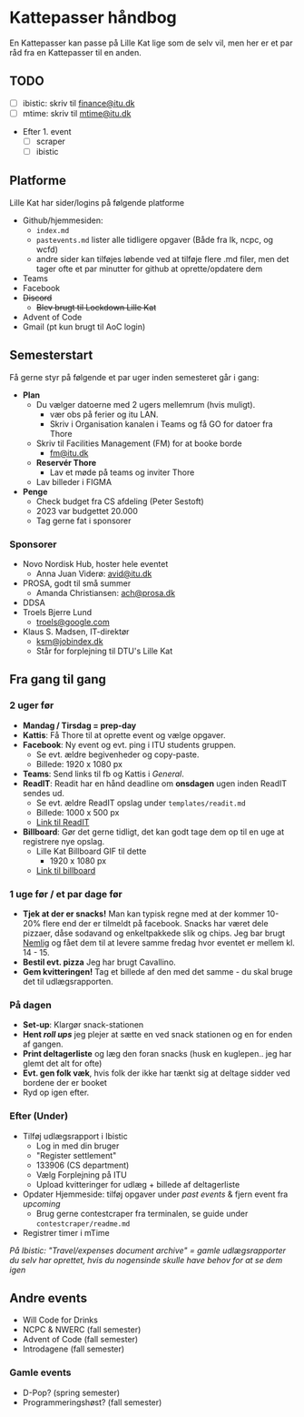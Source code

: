 # Kattepasser håndbog

En Kattepasser kan passe på Lille Kat lige som de selv vil, men her er et par råd fra en Kattepasser til en anden.

## TODO

- [ ] ibistic: skriv til finance@itu.dk
- [ ] mtime: skriv til mtime@itu.dk
- Efter 1. event
  - [ ] scraper
  - [ ] ibistic

## Platforme

Lille Kat har sider/logins på følgende platforme

- Github/hjemmesiden:
  - `index.md`
  - `pastevents.md` lister alle tidligere opgaver (Både fra lk, ncpc, og wcfd)
  - andre sider kan tilføjes løbende ved at tilføje flere .md filer, men det tager ofte et par minutter for github at oprette/opdatere dem
- Teams
- Facebook
- ~~Discord~~
  - ~~Blev brugt til Lockdown Lille Kat~~
- Advent of Code
- Gmail (pt kun brugt til AoC login)

## Semesterstart

Få gerne styr på følgende et par uger inden semesteret går i gang:

- **Plan**
  - Du vælger datoerne med 2 ugers mellemrum (hvis muligt).
    - vær obs på ferier og itu LAN.
    - Skriv i Organisation kanalen i Teams og få GO for datoer fra Thore
  - Skriv til Facilities Management (FM) for at booke borde
    - fm@itu.dk
  - **Reservér Thore** 
    - Lav et møde på teams og inviter Thore
  - Lav billeder i FIGMA
- **Penge**
  - Check budget fra CS afdeling (Peter Sestoft)
  - 2023 var budgettet 20.000
  - Tag gerne fat i sponsorer

### Sponsorer

- Novo Nordisk Hub, hoster hele eventet
  - Anna Juan Viderø: avid@itu.dk
- PROSA, godt til små summer
  - Amanda Christiansen: ach@prosa.dk
- DDSA
- Troels Bjerre Lund
  - troels@google.com
- Klaus S. Madsen, IT-direktør
  - ksm@jobindex.dk
  - Står for forplejning til DTU's Lille Kat

## Fra gang til gang

### 2 uger før

- **Mandag / Tirsdag = prep-day**
- **Kattis**: Få Thore til at oprette event og vælge opgaver.
- **Facebook**: Ny event og evt. ping i ITU students gruppen.
  - Se evt. ældre begivenheder og copy-paste.
  - Billede: 1920 x 1080 px
- **Teams**: Send links til fb og Kattis i *General*.
- **ReadIT**: Readit har en hånd deadline om **onsdagen** ugen inden ReadIT sendes ud.
  - Se evt. ældre ReadIT opslag under `templates/readit.md`
  - Billede: 1000 x 500 px
  - [Link til ReadIT](https://itustudent.itu.dk/campus-life/got-something-to-say/readit)
- **Billboard**: Gør det gerne tidligt, det kan godt tage dem op til en uge at registrere nye opslag.
  - Lille Kat Billboard GIF til dette
    - 1920 x 1080 px
  - [Link til billboard](https://itustudent.itu.dk/Campus-Life/Got-Something-to-Say/Submit-to-ITU-Billboard)

### 1 uge før / et par dage før

- **Tjek at der er snacks!** Man kan typisk regne med at der kommer 10-20% flere end der er tilmeldt på facebook. Snacks har været dele pizzaer, dåse sodavand og enkeltpakkede slik og chips. Jeg bar brugt [Nemlig](https://nemlig.com) og fået dem til at levere samme fredag hvor eventet er mellem kl. 14 - 15.
- **Bestil evt. pizza** Jeg har brugt Cavallino.
- **Gem kvitteringen!** Tag et billede af den med det samme - du skal bruge det til udlægsrapporten.

### På dagen

- **Set-up**: Klargør snack-stationen
- **Hent *roll ups*** jeg plejer at sætte en ved snack stationen og en for enden af gangen.
- **Print deltagerliste** og læg den foran snacks (husk en kuglepen.. jeg har glemt det alt for ofte)
- **Evt. gen folk væk**, hvis folk der ikke har tænkt sig at deltage sidder ved bordene der er booket
- Ryd op igen efter.

### Efter (Under)

- Tilføj udlægsrapport i Ibistic
  - Log in med din bruger
  - "Register settlement"
  - 133906 (CS department)
  - Vælg Forplejning på ITU
  - Upload kvitteringer for udlæg + billede af deltagerliste
- Opdater Hjemmeside: tilføj opgaver under *past events* & fjern event fra *upcoming*
  - Brug gerne contestcraper fra terminalen, se guide under `contestcraper/readme.md`
- Registrer timer i mTime

*På Ibistic: "Travel/expenses document archive" = gamle udlægsrapporter du selv har oprettet, hvis du nogensinde skulle have behov for at se dem igen*

## Andre events

- Will Code for Drinks
- NCPC & NWERC (fall semester)
- Advent of Code (fall semester)
- Introdagene (fall semester)

### Gamle events

- D-Pop? (spring semester)
- Programmeringshøst? (fall semester)